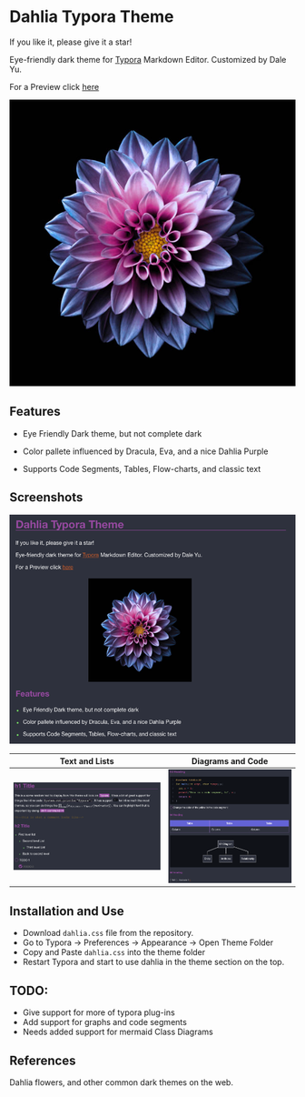 # Dahlia Typora Theme

If you like it, please give it a star!

Eye-friendly dark theme for [Typora](https://typora.io/) Markdown Editor. Customized by Dale Yu. 

For a Preview click [here](https://www.youtube.com/watch?v=dQw4w9WgXcQ)

![dahlia](images/dahlia.png)

## Features

- Eye Friendly Dark theme, but not complete dark
- Color pallete influenced by Dracula, Eva, and a nice Dahlia Purple

- Supports Code Segments, Tables, Flow-charts, and classic text

## Screenshots 

​								<img src="images/dahlia1.png" alt="dahlia_demo" style="zoom:67%;" />							

 


| Text and Lists                                               | Diagrams and Code                                            |
| ------------------------------------------------------------ | ------------------------------------------------------------ |
| <img src="images/test2.png" alt="test2" style="zoom: 67%;"/> | <img src="images/test1.png" alt="test1" style="zoom: 50%;" /> |



## Installation and Use

- Download `dahlia.css` file from the repository. 
- Go to Typora -> Preferences -> Appearance -> Open Theme Folder
- Copy and Paste `dahlia.css` into the theme folder 
- Restart Typora and start to use dahlia in the theme section on the top.

## TODO:

- Give support for more of typora plug-ins
- Add support for graphs and code segments
- Needs added support for mermaid Class Diagrams 

## References

Dahlia flowers, and other common dark themes on the web.



